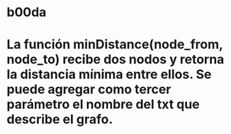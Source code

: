 # b00da

# La función minDistance(node_from, node_to) recibe dos nodos y retorna la distancia mínima entre ellos. Se puede agregar como tercer parámetro el nombre del txt que describe el grafo.

